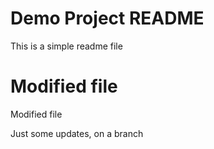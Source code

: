 # Demo Project README

This is a simple readme file

# Modified file

Modified file

Just some updates, on a branch